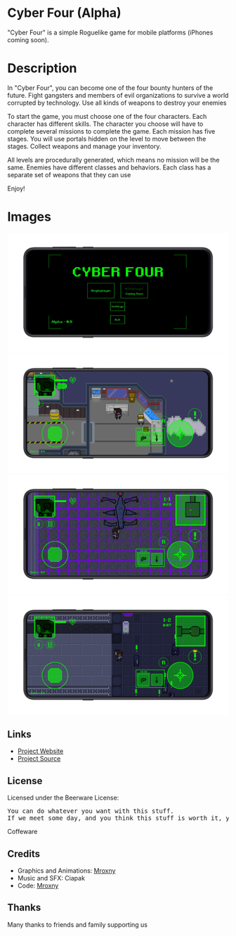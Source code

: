 # Cyber Four (Alpha)

"Cyber Four" is a simple Roguelike game for mobile platforms (iPhones coming soon).

Description
====
In "Cyber Four", you can become one of the four bounty hunters of the future. Fight gangsters and members of evil organizations to survive a world corrupted by technology. Use all kinds of weapons to destroy your enemies

To start the game, you must choose one of the four characters. Each character has different skills. The character you choose will have to complete several missions to complete the game. Each mission has five stages. You will use portals hidden on the level to move between the stages. Collect weapons and manage your inventory.

All levels are procedurally generated, which means no mission will be the same. Enemies have different classes and behaviors. Each class has a separate set of weapons that they can use

Enjoy!

Images
=====

![Cyber Four Screenshot](static/img_1.jpg)
![Cyber Four Screenshot](static/img_2.jpg)
![Cyber Four Screenshot](static/img_3.jpg)
![Cyber Four Screenshot](static/img_4.jpg)


Links
-----

* [Project Website](https://mroxny.github.io/projects/project_cf)
* [Project Source](https://github.com/Mroxny/Cyber_Four/)


License
-------

Licensed under the Beerware License:

<pre>
You can do whatever you want with this stuff.
If we meet some day, and you think this stuff is worth it, you can buy us a beer (or basically anything else) in return.
</pre>

Coffeware

Credits
-------

* Graphics and Animations: [Mroxny](https://mroxny.github.io/about.html)
* Music and SFX: Ciapak
* Code: [Mroxny](https://mroxny.github.io/about.html)

Thanks
------

Many thanks to friends and family supporting us



